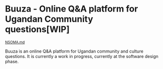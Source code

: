 # Buuza - Online Q&A platform for Ugandan Community questions[WIP]
<small><a href>NSOMA.md</a></small>

Buuza is an online Q&A platform for Ugandan community and culture questions.
It is currently a work in progress, currently at the software design phase.

